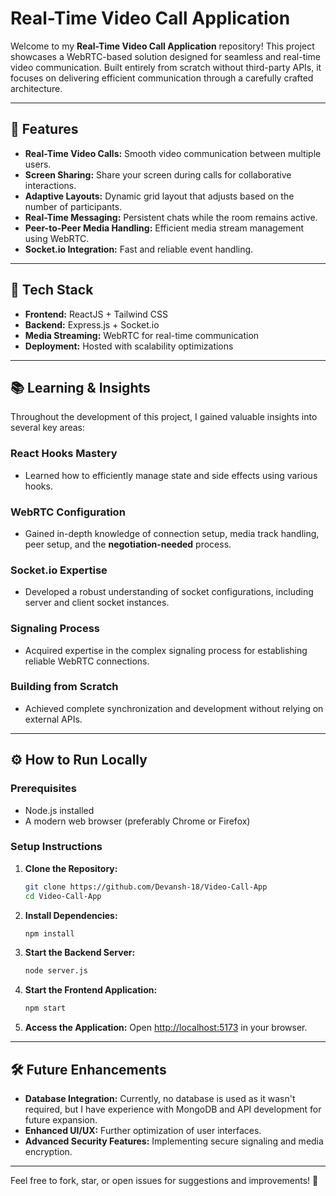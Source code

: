 # Real-Time Video Call Application

Welcome to my **Real-Time Video Call Application** repository! This project showcases a WebRTC-based solution designed for seamless and real-time video communication. Built entirely from scratch without third-party APIs, it focuses on delivering efficient communication through a carefully crafted architecture.

---

## 🚀 Features

- **Real-Time Video Calls:** Smooth video communication between multiple users.
- **Screen Sharing:** Share your screen during calls for collaborative interactions.
- **Adaptive Layouts:** Dynamic grid layout that adjusts based on the number of participants.
- **Real-Time Messaging:** Persistent chats while the room remains active.
- **Peer-to-Peer Media Handling:** Efficient media stream management using WebRTC.
- **Socket.io Integration:** Fast and reliable event handling.

---

## 🔧 Tech Stack

- **Frontend:** ReactJS + Tailwind CSS
- **Backend:** Express.js + Socket.io
- **Media Streaming:** WebRTC for real-time communication
- **Deployment:** Hosted with scalability optimizations

---

## 📚 Learning & Insights

Throughout the development of this project, I gained valuable insights into several key areas:

### React Hooks Mastery
- Learned how to efficiently manage state and side effects using various hooks.

### WebRTC Configuration
- Gained in-depth knowledge of connection setup, media track handling, peer setup, and the **negotiation-needed** process.

### Socket.io Expertise
- Developed a robust understanding of socket configurations, including server and client socket instances.

### Signaling Process
- Acquired expertise in the complex signaling process for establishing reliable WebRTC connections.

### Building from Scratch
- Achieved complete synchronization and development without relying on external APIs.

---

## ⚙️ How to Run Locally

### Prerequisites
- Node.js installed
- A modern web browser (preferably Chrome or Firefox)

### Setup Instructions
1. **Clone the Repository:**
   ```bash
   git clone https://github.com/Devansh-18/Video-Call-App
   cd Video-Call-App
   ```

2. **Install Dependencies:**
   ```bash
   npm install
   ```

3. **Start the Backend Server:**
   ```bash
   node server.js
   ```

4. **Start the Frontend Application:**
   ```bash
   npm start
   ```

5. **Access the Application:**
   Open [http://localhost:5173](http://localhost:5173) in your browser.

---

## 🛠️ Future Enhancements

- **Database Integration:** Currently, no database is used as it wasn't required, but I have experience with MongoDB and API development for future expansion.
- **Enhanced UI/UX:** Further optimization of user interfaces.
- **Advanced Security Features:** Implementing secure signaling and media encryption.

---

Feel free to fork, star, or open issues for suggestions and improvements! 🚀

